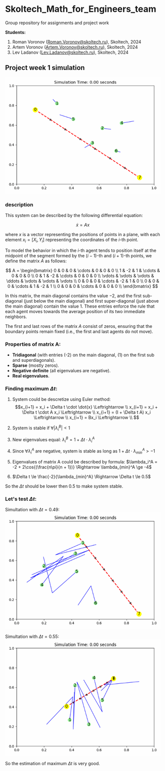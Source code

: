 # Skoltech_Math_for_Engineers_team
Group repository for assignments and project work

**Students:**
1. Roman Voronov (Roman.Voronov@skoltech.ru), Skoltech, 2024
1. Artem Voronov (Artem.Voronov@skoltech.ru), Skoltech, 2024
1. Lev Ladanov (Lev.Ladanov@skoltech.ru), Skoltech, 2024

## Project week 1 simulation
![simulation](<Project week 1/simulation0.gif>)

### description

This system can be described by the following differential equation:

$$
\dot{x} = A x
$$

where $x$ is a vector representing the positions of points in a plane, with each element $x_i = [X_i, Y_i]$ representing the coordinates of the $i$-th point.

To model the behavior in which the $i$-th agent tends to position itself at the midpoint of the segment formed by the $(i-1)$-th and $(i+1)$-th points, we define the matrix $A$ as follows:

$$
A = 
\begin{bmatrix}
0 &  0 &  0 & \cdots & 0 & 0 & 0 \\
1 & -2 &  1 & \cdots & 0 & 0 & 0 \\
0 &  1 & -2 & \cdots & 0 & 0 & 0 \\
\vdots & \vdots & \vdots & \ddots & \vdots & \vdots & \vdots \\
0 &  0 &  0 & \cdots & -2 & 1 & 0 \\
0 &  0 &  0 & \cdots & 1 & -2 & 1 \\
0 &  0 &  0 & \cdots & 0 & 0 & 0 \\
\end{bmatrix}
$$

In this matrix, the main diagonal contains the value $-2$, and the first sub-diagonal (just below the main diagonal) and first super-diagonal (just above the main diagonal) contain the value $1$. These entries enforce the rule that each agent moves towards the average position of its two immediate neighbors.

The first and last rows of the matrix $A$ consist of zeros, ensuring that the boundary points remain fixed (i.e., the first and last agents do not move).

### Properties of matrix A:
   - **Tridiagonal** (with entries \(-2\) on the main diagonal, \(1\) on the first sub and superdiagonals).
   - **Sparse** (mostly zeros).
   - **Negative definite** (all eigenvalues are negative).
   - **Real eigenvalues**.

### Finding maximum $\Delta t$:

1. System could be descretize using Euler method:
$$x_{i+1} = x_i + \Delta t \cdot \dot{x} \Leftrightarrow \\
  x_{i+1} = x_i + \Delta t \cdot A x_i \Leftrightarrow \\
  x_{i+1} = (I + \Delta t A) x_i \Leftrightarrow \\
  x_{i+1} = Bx_i \Leftrightarrow \\
  $$


2. System is stable if $\forall |\lambda_i^B| < 1$
3. New eigenvalues equal: $\lambda_i^B = 1 + \Delta t \cdot \lambda_i^A$
4. Since $\forall \lambda_i^A$ are negative, system is stable as long as $1 + \Delta t \cdot \lambda_{min}^A > -1$
5. Eigenvalues of matrix A could be described by formula: $\lambda_i^A = -2 + 2\cos{(\frac{n\pi}{n + 1})} \Rightarrow \lambda_{min}^A \ge -4$
6. $\Delta t \le \frac{-2}{\lambda_{min}^A} \Rightarrow \Delta t \le 0.5$

So the $\Delta t$ should be lower then 0.5 to make system stable.

### Let's test $\Delta t$:

Simultation with $\Delta t = 0.49$:
![alt text](<Project week 1/simulation_dt49.gif>)

Simultation with $\Delta t = 0.55$:
![alt text](<Project week 1/simulation_dt55.gif>)

So the estimation of maximum $\Delta t$ is very good.